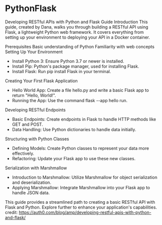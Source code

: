 # PythonFlask
Developing RESTful APIs with Python and Flask
Guide
Introduction
This guide, created by Dana, walks you through building a RESTful API using Flask, a lightweight Python web framework. It covers everything from setting up your environment to deploying your API in a Docker container.

Prerequisites
Basic understanding of Python
Familiarity with web concepts
Setting Up Your Environment
- Install Python 3: Ensure Python 3.7 or newer is installed.
- Install Pip: Python's package manager, used for installing Flask.
- Install Flask: Run pip install Flask in your terminal.

Creating Your First Flask Application
- Hello World App: Create a file hello.py and write a basic Flask app to return "Hello, World!".
- Running the App: Use the command flask --app hello run.

Developing RESTful Endpoints
- Basic Endpoints: Create endpoints in Flask to handle HTTP methods like GET and POST.
- Data Handling: Use Python dictionaries to handle data initially.

Structuring with Python Classes
- Defining Models: Create Python classes to represent your data more effectively.
- Refactoring: Update your Flask app to use these new classes.

Serialization with Marshmallow
- Introduction to Marshmallow: Utilize Marshmallow for object serialization and deserialization.
- Applying Marshmallow: Integrate Marshmallow into your Flask app to handle JSON data.

This guide provides a streamlined path to creating a basic RESTful API with Flask and Python. Explore further to enhance your application's capabilities.
credit: https://auth0.com/blog/amp/developing-restful-apis-with-python-and-flask/

